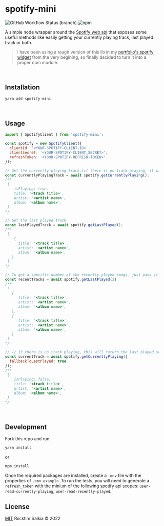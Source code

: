 # spotify-mini

![GitHub Workflow Status (branch)](https://img.shields.io/github/workflow/status/rocktimsaikia/spotify-mini/tests/main?style=flat-square&logo=github&color=success)
![npm](https://img.shields.io/npm/v/spotify-mini?style=flat-square&color=success&logo=npm)

A simple node wrapper around the [Spotify web api](https://developer.spotify.com/documentation/web-api/) that exposes some useful methods like easily getting your currently playing track, last played track or both.

> I have been using a rough version of this lib in my [portfolio's spotify widget](https://rocktimcodes.site) from the very begining, so finally decided to turn it into a proper npm module.

<br/>

## Installation

```bash
yarn add spotify-mini
```

<br/>

## Usage

```javascript
import { SpotifyClient } from 'spotify-mini';

const spotify = new SpotifyClient({
  clientId: '<YOUR-SPOTIFY-CLIENT-ID>',
  clientSecret: '<YOUR-SPOTIFY-CLIENT_SECRET>',
  refreshToken: '<YOUR-SPOTIFY-REFRESH-TOKEN>'
});

// Get the currently playing track,(if there is no track playing, it will return null)
const currentlyPlayingTrack = await spotify.getCurrentlyPlaying();
/**
 {
    isPlaying: true,
    title: '<track title>',
    artist: '<artist name>',
    album: '<album name>',
 }
*/

// Get the last played track
const lastPlayedTrack = await spotify.getLastPlayed();
/**
 [
    {
      title: '<track title>',
      artist: '<artist name>',
      album: '<album name>',
   }
 ]
*/

// To get a specific number of the recently played songs, just pass it to the method (1 < n < 50), default is 1
const recentTracks = await spotify.getLastPlayed(2)
/**
 [
   {
      title: '<track title>',
      artist: '<artist name>',
      album: '<album name>',
   },
   {
      title: '<track title>',
      artist: '<artist name>',
      album: '<album name>',
   }
 ]
*/

// // If there is no track playing, this will return the last played song, to prevent this feature pass `fallbackToLastPlayed: false`
const currentTrack = await spotify.getCurrentlyPlaying({
  fallbackToLastPlayed: true
});
/**
 {
    isPlaying: false,
    title: '<track title>',
    artist: '<artist name>',
    album: '<album name>',
 }
*/


```

<br/>

## Development

Fork this repo and run

```sh
yarn install
```

or

```sh
npm install
```

Once the required packages are installed, create a `.env` file with the properties of `.env.example`.
To run the tests, you will need to generate a `refresh_token` with the minium of the following spotify api scopes: `user-read-currently-playing`, `user-read-recently-played`.

## License

[MIT](https://choosealicense.com/licenses/mit/) Rocktim Saikia &copy; 2022
